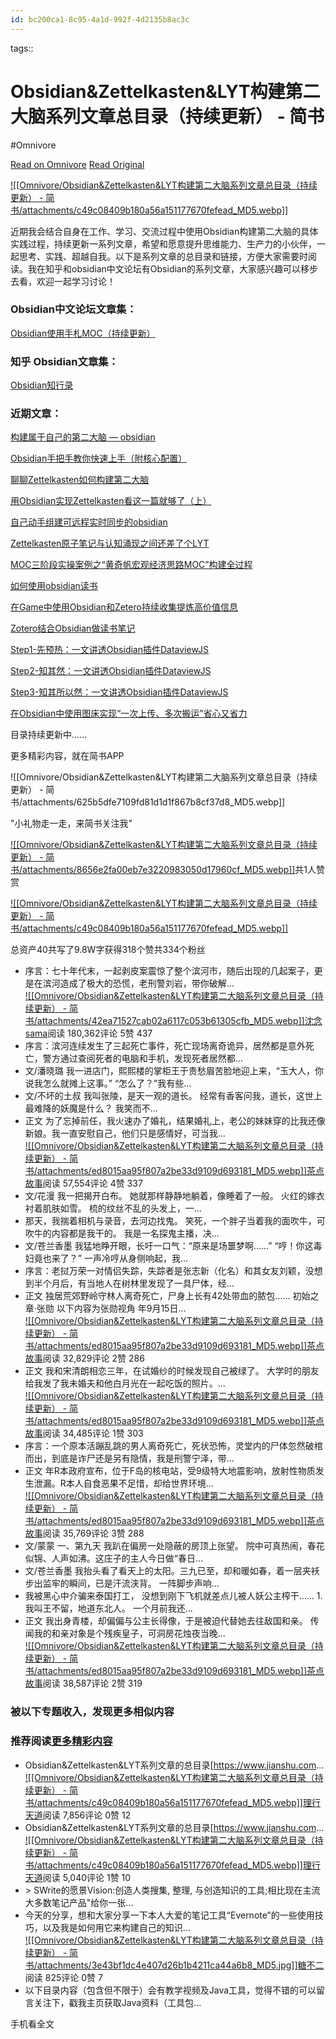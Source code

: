 ```yaml
---
id: bc200ca1-8c95-4a1d-992f-4d2135b8ac3c
---
```



tags:: 

# Obsidian&Zettelkasten&LYT构建第二大脑系列文章总目录（持续更新） - 简书
#Omnivore

[Read on Omnivore](https://omnivore.app/me/obsidian-zettelkasten-lyt-190d53ee2b9)
[Read Original](https://www.jianshu.com/p/6be9cbb134de)

[![[Omnivore/Obsidian&Zettelkasten&LYT构建第二大脑系列文章总目录（持续更新） - 简书/attachments/c49c08409b180a56a151177670fefead_MD5.webp]]](https://www.jianshu.com/u/56a8cbef0e7a)

 近期我会结合自身在工作、学习、交流过程中使用Obsidian构建第二大脑的具体实践过程，持续更新一系列文章，希望和愿意提升思维能力、生产力的小伙伴，一起思考、实践、超越自我。以下是系列文章的总目录和链接，方便大家需要时阅读。我在知乎和obsidian中文论坛有Obsidian的系列文章，大家感兴趣可以移步去看，欢迎一起学习讨论！

### Obsidian中文论坛文章集：

[Obsidian使用手札MOC（持续更新）](https://links.jianshu.com/go?to=https%3A%2F%2Fforum-zh.obsidian.md%2Ft%2Ftopic%2F301)

### 知乎 Obsidian文章集：

[Obsidian知行录](https://links.jianshu.com/go?to=https%3A%2F%2Fwww.zhihu.com%2Fpeople%2Fwang-chao-zen%2Fposts)

### 近期文章：

[构建属于自己的第二大脑 — obsidian](https://www.jianshu.com/p/d7bd0cb9d257)

[Obsidian手把手教你快速上手（附核心配置）](https://www.jianshu.com/p/2def06958af6)

[聊聊Zettelkasten如何构建第二大脑](https://www.jianshu.com/p/8cd19aacf7f0)

[用Obsidian实现Zettelkasten看这一篇就够了（上）](https://www.jianshu.com/p/cd9388319366)

[自己动手组建可远程实时同步的obsidian](https://www.jianshu.com/p/f3a200e4baa6)

[Zettelkasten原子笔记与认知涌现之间还差了个LYT](https://www.jianshu.com/p/1e63bf2d8aa4)

[MOC三阶段实操案例之“黄奇帆宏观经济思路MOC”构建全过程](https://www.jianshu.com/p/9f8d43924209)

[如何使用obsidian读书](https://www.jianshu.com/p/a634d2faf13a)

[在Game中使用Obsidian和Zetero持续收集提炼高价值信息](https://www.jianshu.com/p/76451921bf56)

[Zotero结合Obsidian做读书笔记](https://www.jianshu.com/p/d90d02df5c6d)

[Step1-先预热：一文讲透Obsidian插件DataviewJS](https://www.jianshu.com/p/87a0a411d5cf)

[Step2-知其然：一文讲透Obsidian插件DataviewJS](https://www.jianshu.com/p/20adace24fa2)

[Step3-知其所以然：一文讲透Obsidian插件DataviewJS](https://www.jianshu.com/p/d1e19530897a)

[在Obsidian中使用图床实现“一次上传、多次搬运”省心又省力](https://www.jianshu.com/p/4c30495f4325)

 目录持续更新中......

更多精彩内容，就在简书APP

![[Omnivore/Obsidian&Zettelkasten&LYT构建第二大脑系列文章总目录（持续更新） - 简书/attachments/625b5dfe7109fd81d1d1f867b8cf37d8_MD5.webp]]

"小礼物走一走，来简书关注我"

[![[Omnivore/Obsidian&Zettelkasten&LYT构建第二大脑系列文章总目录（持续更新） - 简书/attachments/8656e2fa00eb7e3220983050d17960cf_MD5.webp]]](https://www.jianshu.com/u/8698949fbffe)共1人赞赏

[![[Omnivore/Obsidian&Zettelkasten&LYT构建第二大脑系列文章总目录（持续更新） - 简书/attachments/c49c08409b180a56a151177670fefead_MD5.webp]]](https://www.jianshu.com/u/56a8cbef0e7a)

总资产40共写了9.8W字获得318个赞共334个粉丝

* 序言：七十年代末，一起剥皮案震惊了整个滨河市，随后出现的几起案子，更是在滨河造成了极大的恐慌，老刑警刘岩，带你破解...  
[![[Omnivore/Obsidian&Zettelkasten&LYT构建第二大脑系列文章总目录（持续更新） - 简书/attachments/42ea71527cab02a6117c053b61305cfb_MD5.webp]]沈念sama](https://www.jianshu.com/u/dcd395522934)阅读 180,362评论 5赞 437
* 序言：滨河连续发生了三起死亡事件，死亡现场离奇诡异，居然都是意外死亡，警方通过查阅死者的电脑和手机，发现死者居然都...
* 文/潘晓璐 我一进店门，熙熙楼的掌柜王于贵愁眉苦脸地迎上来，“玉大人，你说我怎么就摊上这事。” “怎么了？”我有些...
* 文/不坏的土叔 我叫张陵，是天一观的道长。 经常有香客问我，道长，这世上最难降的妖魔是什么？ 我笑而不...
* 正文 为了忘掉前任，我火速办了婚礼，结果婚礼上，老公的妹妹穿的比我还像新娘。我一直安慰自己，他们只是感情好，可当我...  
[![[Omnivore/Obsidian&Zettelkasten&LYT构建第二大脑系列文章总目录（持续更新） - 简书/attachments/ed8015aa95f807a2be33d9109d693181_MD5.webp]]茶点故事](https://www.jianshu.com/u/0f438ff0a55f)阅读 57,554评论 4赞 337
* 文/花漫 我一把揭开白布。 她就那样静静地躺着，像睡着了一般。 火红的嫁衣衬着肌肤如雪。 梳的纹丝不乱的头发上，一...
* 那天，我揣着相机与录音，去河边找鬼。 笑死，一个胖子当着我的面吹牛，可吹牛的内容都是我干的。 我是一名探鬼主播，决...
* 文/苍兰香墨 我猛地睁开眼，长吁一口气：“原来是场噩梦啊……” “哼！你这毒妇竟也来了？” 一声冷哼从身侧响起，我...
* 序言：老挝万荣一对情侣失踪，失踪者是张志新（化名）和其女友刘颖，没想到半个月后，有当地人在树林里发现了一具尸体，经...
* 正文 独居荒郊野岭守林人离奇死亡，尸身上长有42处带血的脓包…… 初始之章·张勋 以下内容为张勋视角 年9月15日...  
[![[Omnivore/Obsidian&Zettelkasten&LYT构建第二大脑系列文章总目录（持续更新） - 简书/attachments/ed8015aa95f807a2be33d9109d693181_MD5.webp]]茶点故事](https://www.jianshu.com/u/0f438ff0a55f)阅读 32,829评论 2赞 286
* 正文 我和宋清朗相恋三年，在试婚纱的时候发现自己被绿了。 大学时的朋友给我发了我未婚夫和他白月光在一起吃饭的照片。...  
[![[Omnivore/Obsidian&Zettelkasten&LYT构建第二大脑系列文章总目录（持续更新） - 简书/attachments/ed8015aa95f807a2be33d9109d693181_MD5.webp]]茶点故事](https://www.jianshu.com/u/0f438ff0a55f)阅读 34,485评论 1赞 303
* 序言：一个原本活蹦乱跳的男人离奇死亡，死状恐怖，灵堂内的尸体忽然破棺而出，到底是诈尸还是另有隐情，我是刑警宁泽，带...
* 正文 年R本政府宣布，位于F岛的核电站，受9级特大地震影响，放射性物质发生泄漏。R本人自食恶果不足惜，却给世界环境...  
[![[Omnivore/Obsidian&Zettelkasten&LYT构建第二大脑系列文章总目录（持续更新） - 简书/attachments/ed8015aa95f807a2be33d9109d693181_MD5.webp]]茶点故事](https://www.jianshu.com/u/0f438ff0a55f)阅读 35,769评论 3赞 288
* 文/蒙蒙 一、第九天 我趴在偏房一处隐蔽的房顶上张望。 院中可真热闹，春花似锦、人声如沸。这庄子的主人今日做“春日...
* 文/苍兰香墨 我抬头看了看天上的太阳。三九已至，却和暖如春，着一层夹袄步出监牢的瞬间，已是汗流浃背。 一阵脚步声响...
* 我被黑心中介骗来泰国打工， 没想到刚下飞机就差点儿被人妖公主榨干…… 1\. 我叫王不留，地道东北人。 一个月前我还...
* 正文 我出身青楼，却偏偏与公主长得像，于是被迫代替她去往敌国和亲。 传闻我的和亲对象是个残疾皇子，可洞房花烛夜当晚...  
[![[Omnivore/Obsidian&Zettelkasten&LYT构建第二大脑系列文章总目录（持续更新） - 简书/attachments/ed8015aa95f807a2be33d9109d693181_MD5.webp]]茶点故事](https://www.jianshu.com/u/0f438ff0a55f)阅读 38,587评论 2赞 319

### 被以下专题收入，发现更多相似内容

### 推荐阅读[更多精彩内容](https://www.jianshu.com/)

* Obsidian&Zettelkasten&LYT系列文章的总目录\[https://www.jianshu.com...  
[![[Omnivore/Obsidian&Zettelkasten&LYT构建第二大脑系列文章总目录（持续更新） - 简书/attachments/c49c08409b180a56a151177670fefead_MD5.webp]]理行天道](https://www.jianshu.com/u/56a8cbef0e7a)阅读 7,856评论 0赞 12
* Obsidian&Zettelkasten&LYT系列文章的总目录\[https://www.jianshu.com...  
[![[Omnivore/Obsidian&Zettelkasten&LYT构建第二大脑系列文章总目录（持续更新） - 简书/attachments/c49c08409b180a56a151177670fefead_MD5.webp]]理行天道](https://www.jianshu.com/u/56a8cbef0e7a)阅读 5,040评论 1赞 10
* \> SWrite的愿景Vision:创造人类搜集, 整理, 与创造知识的工具;相比现在主流大多数笔记产品"给你一张...
* 今天的分享，想和大家分享一下本人大爱的笔记工具“Evernote”的一些使用技巧，以及我是如何用它来构建自己的知识...  
[![[Omnivore/Obsidian&Zettelkasten&LYT构建第二大脑系列文章总目录（持续更新） - 简书/attachments/3e43bf1dc4e407d26b1b4211ca44a6b8_MD5.jpg]]糖不二](https://www.jianshu.com/u/e4ee3035623c)阅读 825评论 0赞 7
* 以下目录内容（包含但不限于）会有教学视频及Java工具，觉得不错的可以留言关注下，戳我主页获取Java资料（工具包...

手机看全文

